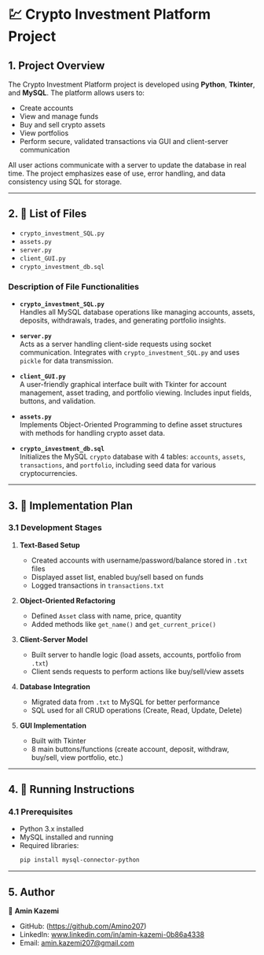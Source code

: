 # 💹 Crypto Investment Platform Project

## 1. Project Overview

The Crypto Investment Platform project is developed using **Python**, **Tkinter**, and **MySQL**. The platform allows users to:

- Create accounts
- View and manage funds
- Buy and sell crypto assets
- View portfolios
- Perform secure, validated transactions via GUI and client-server communication

All user actions communicate with a server to update the database in real time. The project emphasizes ease of use, error handling, and data consistency using SQL for storage.

---

## 2. 📁 List of Files

- `crypto_investment_SQL.py`
- `assets.py`
- `server.py`
- `client_GUI.py`
- `crypto_investment_db.sql`

### Description of File Functionalities

- **`crypto_investment_SQL.py`**  
  Handles all MySQL database operations like managing accounts, assets, deposits, withdrawals, trades, and generating portfolio insights.

- **`server.py`**  
  Acts as a server handling client-side requests using socket communication. Integrates with `crypto_investment_SQL.py` and uses `pickle` for data transmission.

- **`client_GUI.py`**  
  A user-friendly graphical interface built with Tkinter for account management, asset trading, and portfolio viewing. Includes input fields, buttons, and validation.

- **`assets.py`**  
  Implements Object-Oriented Programming to define asset structures with methods for handling crypto asset data.

- **`crypto_investment_db.sql`**  
  Initializes the MySQL `crypto` database with 4 tables: `accounts`, `assets`, `transactions`, and `portfolio`, including seed data for various cryptocurrencies.

---

## 3. 🔧 Implementation Plan

### 3.1 Development Stages

1. **Text-Based Setup**
   - Created accounts with username/password/balance stored in `.txt` files
   - Displayed asset list, enabled buy/sell based on funds
   - Logged transactions in `transactions.txt`

2. **Object-Oriented Refactoring**
   - Defined `Asset` class with name, price, quantity
   - Added methods like `get_name()` and `get_current_price()`

3. **Client-Server Model**
   - Built server to handle logic (load assets, accounts, portfolio from `.txt`)
   - Client sends requests to perform actions like buy/sell/view assets

4. **Database Integration**
   - Migrated data from `.txt` to MySQL for better performance
   - SQL used for all CRUD operations (Create, Read, Update, Delete)

5. **GUI Implementation**
   - Built with Tkinter
   - 8 main buttons/functions (create account, deposit, withdraw, buy/sell, view portfolio, etc.)

---

## 4. 🚀 Running Instructions

### 4.1 Prerequisites

- Python 3.x installed
- MySQL installed and running
- Required libraries:
  ```bash
  pip install mysql-connector-python

---
## 5. Author  
👤 **Amin Kazemi**  
- GitHub: (https://github.com/Amino207)  
- LinkedIn: www.linkedin.com/in/amin-kazemi-0b86a4338
- Email: amin.kazemi207@gmail.com 
